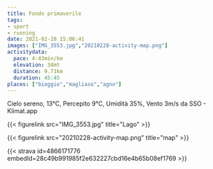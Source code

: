 ```yaml
---
title: Fondo primaverile
tags:
- sport
- running
date: 2021-02-28 15:06:41
images: ["IMG_3553.jpg","20210228-activity-map.png"]
activitydata:
  pace: 4:43min/km
  elevation: 34mt
  distance: 9.71km
  duration: 45:45
places: ["bioggio","magliaso","agno"]
---
```


Cielo sereno, 13°C, Percepito 9°C, Umidità 35%, Vento 3m/s da SSO - Klimat.app


{{< figurelink src="IMG_3553.jpg" title="Lago" >}}


{{< figurelink src="20210228-activity-map.png" title="map" >}}


{{< strava id=4866171776 embedId=28c49b991985f2e632227cbd16e4b65b08ef1769 >}}
